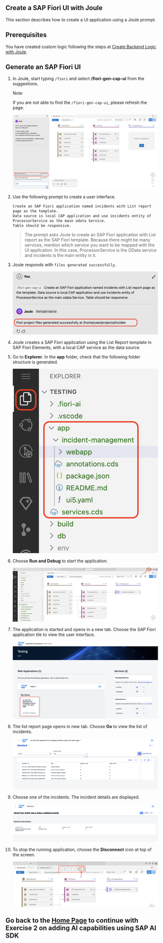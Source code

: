 ## Create a SAP Fiori UI with Joule

This section describes how to create a UI application using a Joule prompt.

## Prerequisites

You have created custom logic following the steps at [Create Backend Logic with Joule](custom-logic.md).

## Generate an SAP Fiori UI

1. In Joule, start typing ```/fiori``` and select **/fiori-gen-cap-ui** from the suggestions.

    > [!Note]
    > If you are not able to find the `/fiori-gen-cap-ui`, please refresh the page.

    ![fiori-ui](../../build-code/images/fiori-ui/ui_suggestion.png)

2. Use the following prompt to create a user interface.

    ```
    Create an SAP Fiori application named incidents with List report page as the template.
    Data source is local CAP application and use incidents entity of ProcessorService as the main odata Service.
    Table should be responsive.
    ```

    > The prompt asks Joule to create an SAP Fiori application with List report as the SAP Fiori template. Because there might be many services, mention which service you want to be mapped with the UI application. In this case, ProcessorService is the OData service and incidents is the main entity in it. 

3. Joule responds with `files generated successfully`.

    ![ui-generated-msg](../../build-code/images/newprompts/fiori.png)

4. Joule creates a  SAP Fiori application using the List Report template in SAP Fiori Elements, with a local CAP  service as the data source

5. Go to **Explorer**. In the **app** folder, check that the following folder structure is generated.

    ![fiori-ui](../../build-code/images/fiori-ui/app_folder.png)

6. Choose **Run and Debug** to start the application.

    ![run-app](../../build-code/images/fiori-ui/run-app.png)

7. The application is started and opens in a new tab. Choose the SAP Fiori application tile to view the user interface.

    ![open-app](../../build-code/images/fiori-ui/webapp_ui.png)

8. The list report page opens in new tab. Choose **Go** to view the list of incidents.

    ![list-report-page](../../build-code/images/fiori-ui/UI_listpage.png)

9. Choose one of the incidents. The incident details are displayed.

    ![object-page](../../build-code/images/fiori-ui/Incident-object-page.png)

10. To stop the running application, choose the **Disconnect** icon at top of the screen.
    
    ![stop-preview](../../build-code/images/fiori-ui/stop_preview.png)

## Go back to the [Home Page](../../build-code-with-ai-capability/README.md#exercise-2-add-ai-capabilities-using-sap-ai-sdk) to continue with Exercise 2 on adding AI capabilities using SAP AI SDK